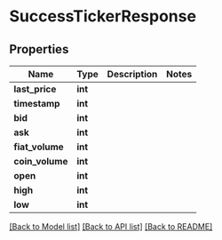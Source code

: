 # SuccessTickerResponse

## Properties
Name | Type | Description | Notes
------------ | ------------- | ------------- | -------------
**last_price** | **int** |  | 
**timestamp** | **int** |  | 
**bid** | **int** |  | 
**ask** | **int** |  | 
**fiat_volume** | **int** |  | 
**coin_volume** | **int** |  | 
**open** | **int** |  | 
**high** | **int** |  | 
**low** | **int** |  | 

[[Back to Model list]](../README.md#documentation-for-models) [[Back to API list]](../README.md#documentation-for-api-endpoints) [[Back to README]](../README.md)


